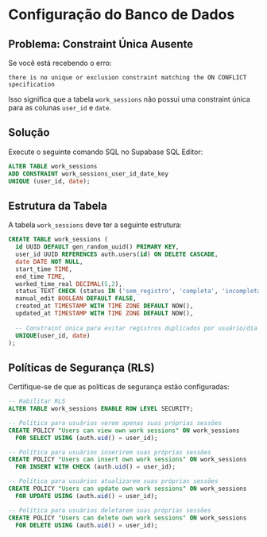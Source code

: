 # Configuração do Banco de Dados

## Problema: Constraint Única Ausente

Se você está recebendo o erro:
```
there is no unique or exclusion constraint matching the ON CONFLICT specification
```

Isso significa que a tabela `work_sessions` não possui uma constraint única para as colunas `user_id` e `date`.

## Solução

Execute o seguinte comando SQL no Supabase SQL Editor:

```sql
ALTER TABLE work_sessions 
ADD CONSTRAINT work_sessions_user_id_date_key 
UNIQUE (user_id, date);
```

## Estrutura da Tabela

A tabela `work_sessions` deve ter a seguinte estrutura:

```sql
CREATE TABLE work_sessions (
  id UUID DEFAULT gen_random_uuid() PRIMARY KEY,
  user_id UUID REFERENCES auth.users(id) ON DELETE CASCADE,
  date DATE NOT NULL,
  start_time TIME,
  end_time TIME,
  worked_time_real DECIMAL(5,2),
  status TEXT CHECK (status IN ('sem_registro', 'completa', 'incompleta')) DEFAULT 'sem_registro',
  manual_edit BOOLEAN DEFAULT FALSE,
  created_at TIMESTAMP WITH TIME ZONE DEFAULT NOW(),
  updated_at TIMESTAMP WITH TIME ZONE DEFAULT NOW(),
  
  -- Constraint única para evitar registros duplicados por usuário/dia
  UNIQUE(user_id, date)
);
```

## Políticas de Segurança (RLS)

Certifique-se de que as políticas de segurança estão configuradas:

```sql
-- Habilitar RLS
ALTER TABLE work_sessions ENABLE ROW LEVEL SECURITY;

-- Política para usuários verem apenas suas próprias sessões
CREATE POLICY "Users can view own work sessions" ON work_sessions
  FOR SELECT USING (auth.uid() = user_id);

-- Política para usuários inserirem suas próprias sessões
CREATE POLICY "Users can insert own work sessions" ON work_sessions
  FOR INSERT WITH CHECK (auth.uid() = user_id);

-- Política para usuários atualizarem suas próprias sessões
CREATE POLICY "Users can update own work sessions" ON work_sessions
  FOR UPDATE USING (auth.uid() = user_id);

-- Política para usuários deletarem suas próprias sessões
CREATE POLICY "Users can delete own work sessions" ON work_sessions
  FOR DELETE USING (auth.uid() = user_id);
``` 